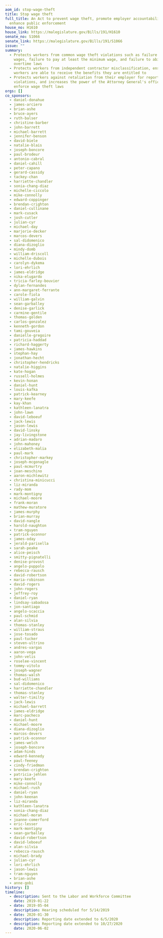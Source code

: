 ```yaml
---
aom_id: stop-wage-theft
title: Stop wage theft
full_title: An Act to prevent wage theft, promote employer accountability, and
  enhance public enforcement
house_no: H1610
house_link: https://malegislature.gov/Bills/191/H1610
senate_no: S1066
senate_link: https://malegislature.gov/Bills/191/S1066
issue: ""
summary:
  - Protects workers from common wage theft violations such as failure to pay
    wages, failure to pay at least the minimum wage, and failure to abide by
    overtime laws
  - Protects workers from independent contractor misclassification, ensuring
    workers are able to receive the benefits they are entitled to
  - Protects workers against retaliation from their employer for reporting
    violations, and increases the power of the Attorney General's office to
    enforce wage theft laws
orgs: []
co_sponsors:
  - daniel-donahue
  - james-arciero
  - brian-ashe
  - bruce-ayers
  - ruth-balser
  - christine-barber
  - john-barrett
  - michael-barrett
  - jennifer-benson
  - david-biele
  - natalie-blais
  - joseph-boncore
  - paul-brodeur
  - antonio-cabral
  - daniel-cahill
  - peter-capano
  - gerard-cassidy
  - tackey-chan
  - harriette-chandler
  - sonia-chang-diaz
  - michelle-ciccolo
  - mike-connolly
  - edward-coppinger
  - brendan-crighton
  - daniel-cullinane
  - mark-cusack
  - josh-cutler
  - julian-cyr
  - michael-day
  - marjorie-decker
  - marcos-devers
  - sal-didomenico
  - diana-dizoglio
  - mindy-domb
  - william-driscoll
  - michelle-dubois
  - carolyn-dykema
  - lori-ehrlich
  - james-eldridge
  - nika-elugardo
  - tricia-farley-bouvier
  - dylan-fernandes
  - ann-margaret-ferrante
  - carole-fiola
  - william-galvin
  - sean-garballey
  - denise-garlick
  - carmine-gentile
  - thomas-golden
  - carlos-gonzalez
  - kenneth-gordon
  - tami-gouveia
  - danielle-gregoire
  - patricia-haddad
  - richard-haggerty
  - james-hawkins
  - stephan-hay
  - jonathan-hecht
  - christopher-hendricks
  - natalie-higgins
  - kate-hogan
  - russell-holmes
  - kevin-honan
  - daniel-hunt
  - louis-kafka
  - patrick-kearney
  - mary-keefe
  - kay-khan
  - kathleen-lanatra
  - john-lawn
  - david-leboeuf
  - jack-lewis
  - jason-lewis
  - david-linsky
  - jay-livingstone
  - adrian-madaro
  - john-mahoney
  - elizabeth-malia
  - paul-mark
  - christopher-markey
  - joseph-mcgonagle
  - paul-mcmurtry
  - joan-meschino
  - aaron-michlewitz
  - christina-minicucci
  - liz-miranda
  - rady-mom
  - mark-montigny
  - michael-moore
  - frank-moran
  - mathew-muratore
  - james-murphy
  - brian-murray
  - david-nangle
  - harold-naughton
  - tram-nguyen
  - patrick-oconnor
  - james-oday
  - jerald-parisella
  - sarah-peake
  - alice-peisch
  - smitty-pignatelli
  - denise-provost
  - angelo-puppolo
  - rebecca-rausch
  - david-robertson
  - maria-robinson
  - david-rogers
  - john-rogers
  - jeffrey-roy
  - daniel-ryan
  - lindsay-sabadosa
  - jon-santiago
  - angelo-scaccia
  - paul-schmid
  - alan-silvia
  - thomas-stanley
  - william-straus
  - jose-tosado
  - paul-tucker
  - steven-ultrino
  - andres-vargas
  - aaron-vega
  - john-velis
  - roselee-vincent
  - tommy-vitolo
  - joseph-wagner
  - thomas-walsh
  - bud-williams
  - sal-didomenico
  - harriette-chandler
  - thomas-stanley
  - walter-timilty
  - jack-lewis
  - michael-barrett
  - james-eldridge
  - marc-pacheco
  - daniel-hunt
  - michael-moore
  - diana-dizoglio
  - marcos-devers
  - patrick-oconnor
  - james-welch
  - joseph-boncore
  - adam-hinds
  - edward-kennedy
  - paul-feeney
  - cindy-friedman
  - brendan-crighton
  - patricia-jehlen
  - mary-keefe
  - mike-connolly
  - michael-rush
  - daniel-ryan
  - john-keenan
  - liz-miranda
  - kathleen-lanatra
  - sonia-chang-diaz
  - michael-moran
  - joanne-comerford
  - eric-lesser
  - mark-montigny
  - sean-garballey
  - david-robertson
  - david-leboeuf
  - alan-silvia
  - rebecca-rausch
  - michael-brady
  - julian-cyr
  - lori-ehrlich
  - jason-lewis
  - tram-nguyen
  - brian-ashe
  - anne-gobi
history: []
timeline:
  - description: Sent to the Labor and Workforce Committee
    date: 2019-01-22
  - date: 2019-05-04
    description: Hearing scheduled for 5/14/2019
  - date: 2020-01-30
    description: Reporting date extended to 6/5/2020
  - description: Reporting date extended to 10/27/2020
    date: 2020-06-02
---
```

